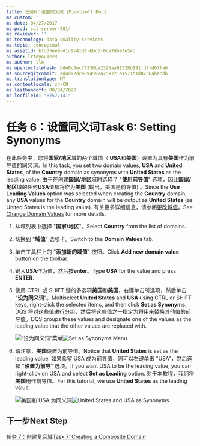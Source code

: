 ```yaml
---
title: 任务6：设置同义词 |Microsoft Docs
ms.custom: ''
ms.date: 04/27/2017
ms.prod: sql-server-2014
ms.reviewer: ''
ms.technology: data-quality-services
ms.topic: conceptual
ms.assetid: b7d35ee9-d1c9-41d9-bbc5-0ca7db93e54d
author: lrtoyou1223
ms.author: lle
ms.openlocfilehash: bde0c0ec7f230ba2325aa01328b191fd8fd67fa6
ms.sourcegitcommit: ad4d92dce894592a259721a1571b1d8736abacdb
ms.translationtype: MT
ms.contentlocale: zh-CN
ms.lasthandoff: 08/04/2020
ms.locfileid: "87577141"
---
```

# <a name="task-6-setting-synonyms"></a><span data-ttu-id="d1517-102">任务 6：设置同义词</span><span class="sxs-lookup"><span data-stu-id="d1517-102">Task 6: Setting Synonyms</span></span>
  <span data-ttu-id="d1517-103">在此任务中，您将**国家/地区**域的两个域值（ **USA**和**美国**）设置为具有**美国**作为前导值的同义词。</span><span class="sxs-lookup"><span data-stu-id="d1517-103">In this task, you set two domain values, **USA** and **United States**, of the **Country** domain as synonyms with **United States** as the leading value.</span></span> <span data-ttu-id="d1517-104">由于在创建**国家/地区**域时选择了 "**使用前导值**" 选项，因此**国家/地区**域的任何**USA**值都将作为**美国** (输出，美国是前导值) 。</span><span class="sxs-lookup"><span data-stu-id="d1517-104">Since the **Use Leading Values** option was selected when creating the **Country** domain, any **USA** values for the **Country** domain will be output as **United States** (as United States is the leading value).</span></span> <span data-ttu-id="d1517-105">有关更多详细信息，请参阅[更改域值](https://msdn.microsoft.com/library/hh510408.aspx)。</span><span class="sxs-lookup"><span data-stu-id="d1517-105">See [Change Domain Values](https://msdn.microsoft.com/library/hh510408.aspx) for more details.</span></span>

1.  <span data-ttu-id="d1517-106">从域列表中选择 "**国家/地区**"。</span><span class="sxs-lookup"><span data-stu-id="d1517-106">Select **Country** from the list of domains.</span></span>

2.  <span data-ttu-id="d1517-107">切换到 "**域值**" 选项卡。</span><span class="sxs-lookup"><span data-stu-id="d1517-107">Switch to the **Domain Values** tab.</span></span>

3.  <span data-ttu-id="d1517-108">单击工具栏上的 "**添加新的域值**" 按钮。</span><span class="sxs-lookup"><span data-stu-id="d1517-108">Click **Add new domain value** button on the toolbar.</span></span>

4.  <span data-ttu-id="d1517-109">键入**USA**作为值，然后按**enter**。</span><span class="sxs-lookup"><span data-stu-id="d1517-109">Type **USA** for the value and press **ENTER**.</span></span>

5.  <span data-ttu-id="d1517-110">使用 CTRL 或 SHIFT 键的多选项**美国**和**美国**，右键单击所选项，然后单击 "**设为同义词**"。</span><span class="sxs-lookup"><span data-stu-id="d1517-110">Multiselect **United States** and **USA** using CTRL or SHIFT keys, right-click the selected items, and then click **Set as Synonyms**.</span></span> <span data-ttu-id="d1517-111">DQS 将对这些值进行分组，然后将这些值之一指定为将用来替换其他值的前导值。</span><span class="sxs-lookup"><span data-stu-id="d1517-111">DQS groups these values and designate one of the values as the leading value that the other values are replaced with.</span></span>

     <span data-ttu-id="d1517-112">![“设为同义词”菜单](../../2014/tutorials/media/et-settingsynonyms-01.jpg "“设为同义词”菜单")</span><span class="sxs-lookup"><span data-stu-id="d1517-112">![Set as Synonyms Menu](../../2014/tutorials/media/et-settingsynonyms-01.jpg "Set as Synonyms Menu")</span></span>

6.  <span data-ttu-id="d1517-113">请注意，**美国**设置为前导值。</span><span class="sxs-lookup"><span data-stu-id="d1517-113">Notice that **United States** is set as the leading value.</span></span> <span data-ttu-id="d1517-114">如果希望 USA 成为前导值，则可以右键单击 "USA"，然后选择 "**设置为前导**" 选项。</span><span class="sxs-lookup"><span data-stu-id="d1517-114">If you want USA to be the leading value, you can right-click on USA and select **Set as Leading** option.</span></span> <span data-ttu-id="d1517-115">对于本教程，我们将**美国**用作前导值。</span><span class="sxs-lookup"><span data-stu-id="d1517-115">For this tutorial, we use **United States** as the leading value.</span></span>

     <span data-ttu-id="d1517-116">![美国和 USA 为同义词](../../2014/tutorials/media/et-settingsynonyms-02.jpg "美国和 USA 为同义词")</span><span class="sxs-lookup"><span data-stu-id="d1517-116">![United States and USA as Synonyms](../../2014/tutorials/media/et-settingsynonyms-02.jpg "United States and USA as Synonyms")</span></span>

## <a name="next-step"></a><span data-ttu-id="d1517-117">下一步</span><span class="sxs-lookup"><span data-stu-id="d1517-117">Next Step</span></span>
 [<span data-ttu-id="d1517-118">任务 7：创建复合域</span><span class="sxs-lookup"><span data-stu-id="d1517-118">Task 7: Creating a Composite Domain</span></span>](../../2014/tutorials/task-7-creating-a-composite-domain.md)



